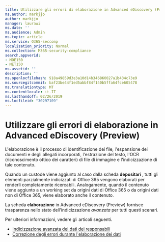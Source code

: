 ```yaml
---
title: Utilizzare gli errori di elaborazione in Advanced eDiscovery (Preview)
ms.author: markjjo
author: markjjo
manager: laurawi
ms.date: ''
ms.audience: Admin
ms.topic: article
ms.service: O365-seccomp
localization_priority: Normal
ms.collection: M365-security-compliance
search.appverid:
- MOE150
- MET150
ms.assetid: ''
description: ''
ms.openlocfilehash: 918a49859d3e3a10d14b346860027a1b434c73e9
ms.sourcegitcommit: baf23be44f1ed5abbf84f140b5ffa64fce605478
ms.translationtype: MT
ms.contentlocale: it-IT
ms.lasthandoff: 02/26/2019
ms.locfileid: "30297109"
---
```

# <a name="work-with-processing-errors-in-advanced-ediscovery-preview"></a>Utilizzare gli errori di elaborazione in Advanced eDiscovery (Preview)

L'elaborazione è il processo di identificazione dei file, l'espansione dei documenti e degli allegati incorporati, l'estrazione del testo, l'OCR (riconoscimento ottico dei caratteri) di file di immagine e l'indicizzazione di tale contenuto.  

Quando un custode viene aggiunto al caso dalla scheda **depositari** , tutti gli elementi parzialmente indicizzati di Office 365 vengono elaborati per renderli completamente ricercabili.  Analogamente, quando il contenuto viene aggiunto a un working set da origini dati di Office 365 o da origini dati non di Office 365, viene elaborato anche il contenuto.

La scheda **elaborazione** in Advanced eDiscovery (Preview) fornisce trasparenza nello stato dell'indicizzazione *avanzata* per tutti questi scenari.

Per ulteriori informazioni, vedere gli articoli seguenti.

- [Indicizzazione avanzata dei dati dei responsabili](indexing-custodian-data.md)
- [Correzione degli errori durante l'elaborazione dei dati](error-remediation.md)
